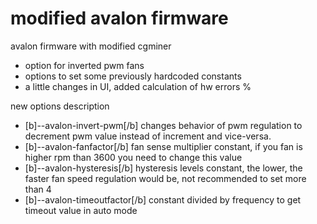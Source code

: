 modified avalon firmware
========================

avalon firmware with modified cgminer

- option for inverted pwm fans
- options to set some previously hardcoded constants 
- a little changes in UI, added calculation of hw errors %

new options description

- [b]--avalon-invert-pwm[/b]
changes behavior of pwm regulation to decrement pwm value instead of increment and vice-versa.
- [b]--avalon-fanfactor[/b]
fan sense multiplier constant, if you fan is higher rpm than 3600 you need to change this value
- [b]--avalon-hysteresis[/b]
hysteresis levels constant, the lower, the faster fan speed regulation would be, not recommended to set more than 4
- [b]--avalon-timeoutfactor[/b]
constant divided by frequency to get timeout value in auto mode
